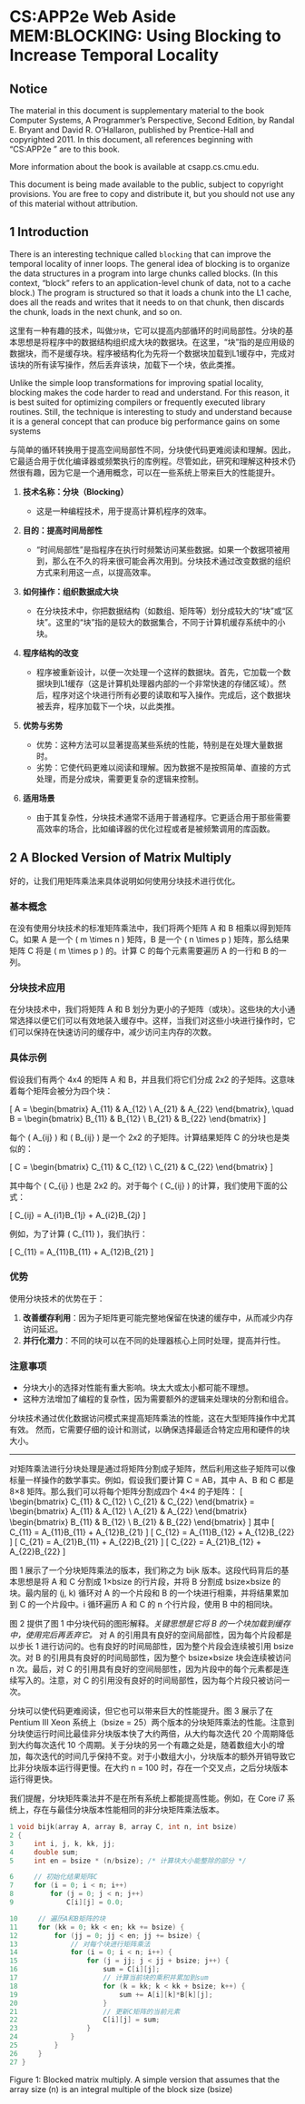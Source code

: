 # CS:APP2e Web Aside MEM:BLOCKING: Using Blocking to Increase Temporal Locality

## Notice
The material in this document is supplementary material to the book Computer Systems, A Programmer’s Perspective, Second Edition, by Randal E. Bryant and David R. O’Hallaron, published by Prentice-Hall and copyrighted 2011. In this document, all references beginning with “CS:APP2e ” are to this book. 

More information about the book is available at csapp.cs.cmu.edu. 

This document is being made available to the public, subject to copyright provisions. You are free to copy and distribute it, but you should not use any of this material without attribution.


## 1 Introduction

There is an interesting technique called `blocking` that can improve the temporal locality of inner loops. The general idea of blocking is to organize the data structures in a program into large chunks called blocks. (In this context, “block” refers to an application-level chunk of data, not to a cache block.) The program is structured so that it loads a chunk into the L1 cache, does all the reads and writes that it needs to on that chunk, then discards the chunk, loads in the next chunk, and so on.

这里有一种有趣的技术，叫做`分块`，它可以提高内部循环的时间局部性。分块的基本思想是将程序中的数据结构组织成大块的数据块。在这里，“块”指的是应用级的数据块，而不是缓存块。程序被结构化为先将一个数据块加载到L1缓存中，完成对该块的所有读写操作，然后丢弃该块，加载下一个块，依此类推。

Unlike the simple loop transformations for improving spatial locality, blocking makes the code harder to read and understand. For this reason, it is best suited for optimizing compilers or frequently executed library routines. Still, the technique is interesting to study and understand because it is a general concept that can produce big performance gains on some systems

与简单的循环转换用于提高空间局部性不同，分块使代码更难阅读和理解。因此，它最适合用于优化编译器或频繁执行的库例程。尽管如此，研究和理解这种技术仍然很有趣，因为它是一个通用概念，可以在一些系统上带来巨大的性能提升。


1. **技术名称：分块（Blocking）**
   - 这是一种编程技术，用于提高计算机程序的效率。

2. **目的：提高时间局部性**
   - “时间局部性”是指程序在执行时频繁访问某些数据。如果一个数据项被用到，那么在不久的将来很可能会再次用到。分块技术通过改变数据的组织方式来利用这一点，以提高效率。

3. **如何操作：组织数据成大块**
   - 在分块技术中，你把数据结构（如数组、矩阵等）划分成较大的“块”或“区块”。这里的“块”指的是较大的数据集合，不同于计算机缓存系统中的小块。

4. **程序结构的改变**
   - 程序被重新设计，以便一次处理一个这样的数据块。首先，它加载一个数据块到L1缓存（这是计算机处理器内部的一个非常快速的存储区域）。然后，程序对这个块进行所有必要的读取和写入操作。完成后，这个数据块被丢弃，程序加载下一个块，以此类推。

5. **优势与劣势**
   - 优势：这种方法可以显著提高某些系统的性能，特别是在处理大量数据时。
   - 劣势：它使代码更难以阅读和理解。因为数据不是按照简单、直接的方式处理，而是分成块，需要更复杂的逻辑来控制。

6. **适用场景**
   - 由于其复杂性，分块技术通常不适用于普通程序。它更适合用于那些需要高效率的场合，比如编译器的优化过程或者是被频繁调用的库函数。


## 2 A Blocked Version of Matrix Multiply

好的，让我们用矩阵乘法来具体说明如何使用分块技术进行优化。

### 基本概念

在没有使用分块技术的标准矩阵乘法中，我们将两个矩阵 A 和 B 相乘以得到矩阵 C。如果 A 是一个 \( m \times n \) 矩阵，B 是一个 \( n \times p \) 矩阵，那么结果矩阵 C 将是 \( m \times p \) 的。计算 C 的每个元素需要遍历 A 的一行和 B 的一列。

### 分块技术应用

在分块技术中，我们将矩阵 A 和 B 划分为更小的子矩阵（或块）。这些块的大小通常选择以便它们可以有效地装入缓存中。这样，当我们对这些小块进行操作时，它们可以保持在快速访问的缓存中，减少访问主内存的次数。

### 具体示例

假设我们有两个 4x4 的矩阵 A 和 B，并且我们将它们分成 2x2 的子矩阵。这意味着每个矩阵会被分为四个块：

\[ A = \begin{bmatrix} A_{11} & A_{12} \\ A_{21} & A_{22} \end{bmatrix}, \quad B = \begin{bmatrix} B_{11} & B_{12} \\ B_{21} & B_{22} \end{bmatrix} \]

每个 \( A_{ij} \) 和 \( B_{ij} \) 是一个 2x2 的子矩阵。计算结果矩阵 C 的分块也是类似的：

\[ C = \begin{bmatrix} C_{11} & C_{12} \\ C_{21} & C_{22} \end{bmatrix} \]

其中每个 \( C_{ij} \) 也是 2x2 的。对于每个 \( C_{ij} \) 的计算，我们使用下面的公式：

\[ C_{ij} = A_{i1}B_{1j} + A_{i2}B_{2j} \]

例如，为了计算 \( C_{11} \)，我们执行：

\[ C_{11} = A_{11}B_{11} + A_{12}B_{21} \]

### 优势

使用分块技术的优势在于：

1. **改善缓存利用**：因为子矩阵更可能完整地保留在快速的缓存中，从而减少内存访问延迟。
2. **并行化潜力**：不同的块可以在不同的处理器核心上同时处理，提高并行性。

### 注意事项

- 分块大小的选择对性能有重大影响。块太大或太小都可能不理想。
- 这种方法增加了编程的复杂性，因为需要额外的逻辑来处理块的分割和组合。

分块技术通过优化数据访问模式来提高矩阵乘法的性能，这在大型矩阵操作中尤其有效。
然而，它需要仔细的设计和测试，以确保选择最适合特定应用和硬件的块大小。

--------------

对矩阵乘法进行分块处理是通过将矩阵分割成子矩阵，然后利用这些子矩阵可以像标量一样操作的数学事实。例如，假设我们要计算 C = AB，其中 A、B 和 C 都是 8×8 矩阵。那么我们可以将每个矩阵分割成四个 4×4 的子矩阵：
\[ \begin{bmatrix} C_{11} & C_{12} \\ C_{21} & C_{22} \end{bmatrix} = \begin{bmatrix} A_{11} & A_{12} \\ A_{21} & A_{22} \end{bmatrix} \begin{bmatrix} B_{11} & B_{12} \\ B_{21} & B_{22} \end{bmatrix} \]
其中
\[ C_{11} = A_{11}B_{11} + A_{12}B_{21} \]
\[ C_{12} = A_{11}B_{12} + A_{12}B_{22} \]
\[ C_{21} = A_{21}B_{11} + A_{22}B_{21} \]
\[ C_{22} = A_{21}B_{12} + A_{22}B_{22} \]

图 1 展示了一个分块矩阵乘法的版本，我们称之为 bijk 版本。这段代码背后的基本思想是将 A 和 C 分割成 1×bsize 的行片段，并将 B 分割成 bsize×bsize 的块。最内层的 (j, k) 循环对 A 的一个片段和 B 的一个块进行相乘，并将结果累加到 C 的一个片段中。i 循环遍历 A 和 C 的 n 个行片段，使用 B 中的相同块。

图 2 提供了图 1 中分块代码的图形解释。*关键思想是它将 B 的一个块加载到缓存中，使用完后再丢弃它。*
对 A 的引用具有良好的空间局部性，因为每个片段都是以步长 1 进行访问的。也有良好的时间局部性，因为整个片段会连续被引用 bsize 次。对 B 的引用具有良好的时间局部性，因为整个 bsize×bsize 块会连续被访问 n 次。最后，对 C 的引用具有良好的空间局部性，因为片段中的每个元素都是连续写入的。注意，对 C 的引用没有良好的时间局部性，因为每个片段只被访问一次。

分块可以使代码更难阅读，但它也可以带来巨大的性能提升。图 3 展示了在 Pentium III Xeon 系统上（bsize = 25）两个版本的分块矩阵乘法的性能。注意到分块使运行时间比最佳非分块版本快了大约两倍，从大约每次迭代 20 个周期降低到大约每次迭代 10 个周期。关于分块的另一个有趣之处是，随着数组大小的增加，每次迭代的时间几乎保持不变。对于小数组大小，分块版本的额外开销导致它比非分块版本运行得更慢。在大约 n = 100 时，存在一个交叉点，之后分块版本运行得更快。

我们提醒，分块矩阵乘法并不是在所有系统上都能提高性能。例如，在 Core i7 系统上，存在与最佳分块版本性能相同的非分块矩阵乘法版本。

~~~c
1 void bijk(array A, array B, array C, int n, int bsize)
2 {
3     int i, j, k, kk, jj;
4     double sum;
5     int en = bsize * (n/bsize); /* 计算块大小能整除的部分 */

6     // 初始化结果矩阵C
7     for (i = 0; i < n; i++)
8         for (j = 0; j < n; j++)
9             C[i][j] = 0.0;

10     // 遍历A和B矩阵的块
11     for (kk = 0; kk < en; kk += bsize) {
12         for (jj = 0; jj < en; jj += bsize) {
13             // 对每个块进行矩阵乘法
14             for (i = 0; i < n; i++) {
15                 for (j = jj; j < jj + bsize; j++) {
16                     sum = C[i][j];
17                     // 计算当前块的乘积并累加到sum
18                     for (k = kk; k < kk + bsize; k++) {
19                         sum += A[i][k]*B[k][j];
20                     }
21                     // 更新C矩阵的当前元素
22                     C[i][j] = sum;
23                 }
24             }
25         }
26     }
27 }
~~~

Figure 1: Blocked matrix multiply. A simple version that assumes that the array size (n) is an integral multiple of the block size (bsize)

